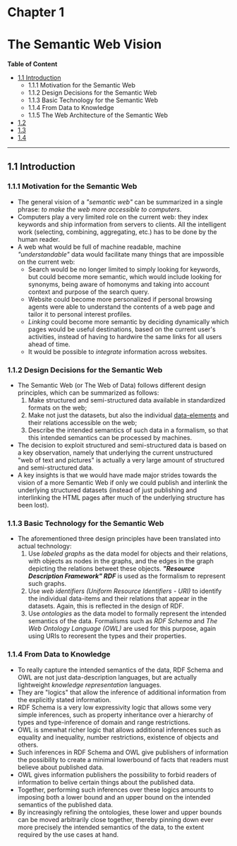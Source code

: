# **Chapter 1**
# **The Semantic Web Vision**

**Table of Content**
- [1.1 Introduction](#11-introduction)
	- 1.1.1 Motivation for the Semantic Web
	- 1.1.2 Design Decisions for the Semantic Web
	- 1.1.3 Basic Technology for the Semantic Web
	- 1.1.4 From Data to Knowledge
	- 1.1.5 The Web Architecture of the Semantic Web
- [1.2 ]()
- [1.3 ]()
- [1.4 ]()
---

## **1.1 Introduction**
### **1.1.1 Motivation for the Semantic Web**

- The general vision of a *"semantic web"* can be summarized in a single phrase: *to make the web more accessible to computers*.  
- Computers play a very limited role on the current web: they index keywords and ship information from servers to clients. All the intelligent work (selecting, combining, aggregating, etc.) has to be done by the human reader.  
- A web what would be full of machine readable, machine *"understandable"* data would facilitate many things that are impossible on the current web:  
	- Search would be no longer limited to simply looking for keywords, but could become more semantic, which would include looking for synonyms, being aware of homonyms and taking into account context and purpose of the search query.  
	- Website could become more personalized if personal browsing agents were able to understand the contents of a web page and tailor it to personal interest profiles.
	- *Linking* could become more semantic by deciding dynamically which pages would be useful destinations, based on the current user's activities, instead of having to hardwire the same links for all users ahead of time.  
	- It would be possible to *integrate* information across websites.  

### **1.1.2 Design Decisions for the Semantic Web**
- The Semantic Web (or The Web of Data) follows different design principles, which can be summarized as follows:
	1. Make structured and semi-structured data available in standardized formats on the web;  
	2. Make not just the datasets, but also the individual [data-elements](https://en.wikipedia.org/wiki/Data_element) and their relations accessible on the web;  
	3. Describe the intended semantics of such data in a formalism, so that this intended semantics can be processed by machines.  
- The decision to exploit structured and semi-structured data is based on a key observation, namely that underlying the current unstructured "web of text and pictures" is actually a very large amount of structured and semi-structured data.  
- A key insights is that we would have made major strides towards the vision of a more Semantic Web if only we could publish and interlink the underlying structured datasets (instead of just publishing and interlinking the HTML pages after much of the underlying structure has been lost).  

### **1.1.3 Basic Technology for the Semantic Web**
- The aforementioned three design principles have been translated into actual technology:
	1. Use *labeled graphs* as the data model for objects and their relations, with objects as nodes in the graphs, and the edges in the graph depicting the relations betweet these objects. ***"Resource Description Framework" RDF*** is used as the formalism to represent such graphs.  
	2. Use *web identifiers (Uniform Resource Identifiers - URI)* to identify the individual data-items and their relations that appear in the datasets. Again, this is reflected in the design of RDF.  
	3. Use *ontologies* as the data model to formally represent the intended semantics of the data. Formalisms such as *RDF Schema* and *The Web Ontology Language (OWL)* are used for this purpose, again using URIs to reoresent the types and their properties.  

### **1.1.4 From Data to Knowledge**
- To really capture the intended semantics of the data, RDF Schema and OWL are not just data-description languages, but are actually lightweight *knowledge representation* languages.  
- They are "logics" that allow the inference of additional information from the explicitly stated information.  
- RDF Schema is a very low expressivity logic that allows some very simple inferences, such as property inheritance over a hierarchy of types and type-inference of domain and range restrictions.  
- OWL is smewhat richer logic that allows additional inferences such as equality and inequality, number restrictions, existence of objects and others.  
- Such inferences in RDF Schema and OWL give publishers of information the possibility to create a minimal lowerbound of facts that readers must believe about published data.  
- OWL gives information publishers the possibility to forbid readers of information to belive certain things about the published data.  
- Together, performing such inferences over these logics amounts to imposing both a lower bound and an upper bound on the intended semantics of the published data.  
- By increasingly refining the ontologies, these lower and upper bounds can be moved arbitrarily close together, thereby pinning down ever more  precisely the intended semantics of the data, to the extent required by the use cases at hand.  